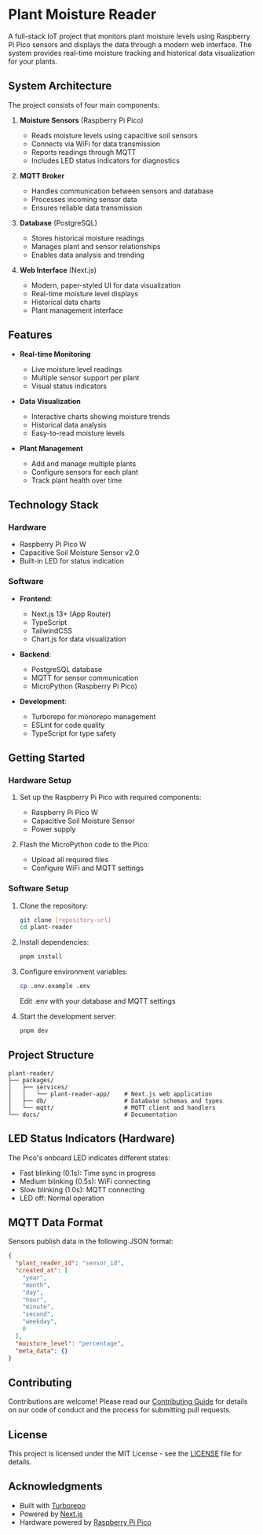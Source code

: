 # Plant Moisture Reader

A full-stack IoT project that monitors plant moisture levels using Raspberry Pi Pico sensors and displays the data through a modern web interface. The system provides real-time moisture tracking and historical data visualization for your plants.

## System Architecture

The project consists of four main components:

1. **Moisture Sensors** (Raspberry Pi Pico)

   - Reads moisture levels using capacitive soil sensors
   - Connects via WiFi for data transmission
   - Reports readings through MQTT
   - Includes LED status indicators for diagnostics

2. **MQTT Broker**

   - Handles communication between sensors and database
   - Processes incoming sensor data
   - Ensures reliable data transmission

3. **Database** (PostgreSQL)

   - Stores historical moisture readings
   - Manages plant and sensor relationships
   - Enables data analysis and trending

4. **Web Interface** (Next.js)
   - Modern, paper-styled UI for data visualization
   - Real-time moisture level displays
   - Historical data charts
   - Plant management interface

## Features

- **Real-time Monitoring**

  - Live moisture level readings
  - Multiple sensor support per plant
  - Visual status indicators

- **Data Visualization**

  - Interactive charts showing moisture trends
  - Historical data analysis
  - Easy-to-read moisture levels

- **Plant Management**
  - Add and manage multiple plants
  - Configure sensors for each plant
  - Track plant health over time

## Technology Stack

### Hardware

- Raspberry Pi Pico W
- Capacitive Soil Moisture Sensor v2.0
- Built-in LED for status indication

### Software

- **Frontend**:

  - Next.js 13+ (App Router)
  - TypeScript
  - TailwindCSS
  - Chart.js for data visualization

- **Backend**:

  - PostgreSQL database
  - MQTT for sensor communication
  - MicroPython (Raspberry Pi Pico)

- **Development**:
  - Turborepo for monorepo management
  - ESLint for code quality
  - TypeScript for type safety

## Getting Started

### Hardware Setup

1. Set up the Raspberry Pi Pico with required components:

   - Raspberry Pi Pico W
   - Capacitive Soil Moisture Sensor
   - Power supply

2. Flash the MicroPython code to the Pico:
   - Upload all required files
   - Configure WiFi and MQTT settings

### Software Setup

1. Clone the repository:

   ```bash
   git clone [repository-url]
   cd plant-reader
   ```

2. Install dependencies:

   ```bash
   pnpm install
   ```

3. Configure environment variables:

   ```bash
   cp .env.example .env
   ```

   Edit .env with your database and MQTT settings

4. Start the development server:
   ```bash
   pnpm dev
   ```

## Project Structure

```
plant-reader/
├── packages/
│   ├── services/
│   │   └── plant-reader-app/    # Next.js web application
│   ├── db/                      # Database schemas and types
│   └── mqtt/                    # MQTT client and handlers
└── docs/                        # Documentation
```

## LED Status Indicators (Hardware)

The Pico's onboard LED indicates different states:

- Fast blinking (0.1s): Time sync in progress
- Medium blinking (0.5s): WiFi connecting
- Slow blinking (1.0s): MQTT connecting
- LED off: Normal operation

## MQTT Data Format

Sensors publish data in the following JSON format:

```json
{
  "plant_reader_id": "sensor_id",
  "created_at": [
    "year",
    "month",
    "day",
    "hour",
    "minute",
    "second",
    "weekday",
    0
  ],
  "moisture_level": "percentage",
  "meta_data": {}
}
```

## Contributing

Contributions are welcome! Please read our [Contributing Guide](CONTRIBUTING.md) for details on our code of conduct and the process for submitting pull requests.

## License

This project is licensed under the MIT License - see the [LICENSE](LICENSE) file for details.

## Acknowledgments

- Built with [Turborepo](https://turbo.build/repo)
- Powered by [Next.js](https://nextjs.org/)
- Hardware powered by [Raspberry Pi Pico](https://www.raspberrypi.com/products/raspberry-pi-pico/)
